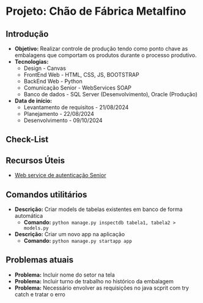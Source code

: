 # Projeto: Chão de Fábrica Metalfino

## Introdução
* **Objetivo:** 
    Realizar controle de produção tendo como ponto chave as embalagens que comportam os produtos durante o processo produtivo.
* **Tecnologias:** 
    * Design - Canvas
    * FrontEnd Web - HTML, CSS, JS, BOOTSTRAP
    * BackEnd Web - Python
    * Comunicação Senior - WebServices SOAP
    * Banco de dados - SQL Server (Desenvolvimento), Oracle (Produção)
* **Data de início:** 
    * Levantamento de requisitos - 21/08/2024
    * Planejamento - 22/08/2024
    * Desenvolvimento - 09/10/2024

## Check-List

## Recursos Úteis
* [Web service de autenticação Senior](https://documentacao.senior.com.br/tecnologia/5.10.1/index.htm#web-services/mcwfusers.htm#AuthenticateJAAS)

## Comandos utilitários
* **Descrição:** Criar models de tabelas existentes em banco de forma automática
    * **Comando:** ``python manage.py inspectdb tabela1, tabela2 > models.py``
* **Descrição:** Criar um novo app na aplicação
    * **Comando:** ``python manage.py startapp app``

## Problemas atuais
* **Problema:** Incluir nome do setor na tela
* **Problema:** Incluir turno de trabalho no histórico da embalagem
* **Problema:** Necessário envolver as requisições no java scprit com try catch e tratar o erro

